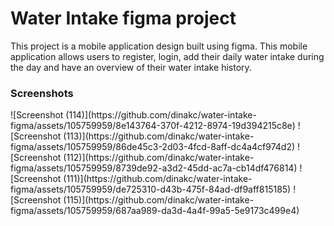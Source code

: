 <h1> Water Intake figma project</h1>
<p> This project is a mobile application design built using figma. This mobile application allows users to register, login, add their daily water intake during the day and have an overview of their water intake history.</p>

<h3>Screenshots</h3>
![Screenshot (114)](https://github.com/dinakc/water-intake-figma/assets/105759959/8e143764-370f-4212-8974-19d394215c8e)
![Screenshot (113)](https://github.com/dinakc/water-intake-figma/assets/105759959/86de45c3-2d03-4fcd-8aff-dc4a4cf974d2)
![Screenshot (112)](https://github.com/dinakc/water-intake-figma/assets/105759959/8739de92-a3d2-45dd-ac7a-cb14df476814)
![Screenshot (111)](https://github.com/dinakc/water-intake-figma/assets/105759959/de725310-d43b-475f-84ad-df9aff815185)
![Screenshot (115)](https://github.com/dinakc/water-intake-figma/assets/105759959/687aa989-da3d-4a4f-99a5-5e9173c499e4)
